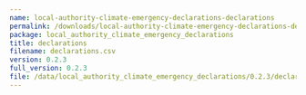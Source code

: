 ```yaml
---
name: local-authority-climate-emergency-declarations-declarations
permalink: /downloads/local-authority-climate-emergency-declarations-declarations/0_2_3
package: local_authority_climate_emergency_declarations
title: declarations
filename: declarations.csv
version: 0.2.3
full_version: 0.2.3
file: /data/local_authority_climate_emergency_declarations/0.2.3/declarations.csv
---
```


